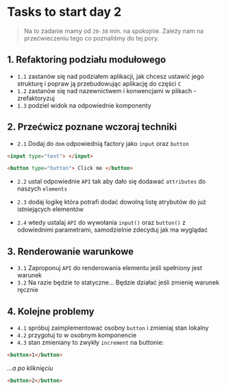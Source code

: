 # Tasks to start day 2

>  Na to zadanie mamy od `20-30` min. na spokojnie. Zależy nam na przećwieczeniu tego co poznaliśmy do tej pory.


## 1. Refaktoring podziału modułowego

- `1.1` zastanów się nad podziałem aplikacji, jak chcesz ustawić jego strukturę i popraw ją przebudowując aplikację do części `C`
- `1.2` zastanów się nad nazewnictwem i konwencjami w plikach - zrefaktoryzuj
- `1.3` podziel widok na odpowiednie komponenty


## 2. Przećwicz poznane wczoraj techniki

- `2.1` Dodaj do `dom` odpowiednią factory jako `input` oraz `button`

```html
<input type="text"> </input>
```

```html
<button type="button"> Click me </button>
```


- `2.2` ustal odpowiednie `API` tak aby dało się dodawać `attributes` do naszych `elements`

- `2.3` dodaj logikę która potrafi dodać dowolną listę atrybutów do już istniejących elementów

- `2.4` wtedy ustalaj `API` do wywołania `input()` oraz `button()` z odowiednimi parametrami, samodzielnie zdecyduj jak ma wyglądać

## 3. Renderowanie warunkowe

- `3.1` Zaproponuj `API` do renderowania elementu jeśli spełniony jest warunek
- `3.2` Na razie będzie to statyczne... Będzie działać jeśli zmienię warunek ręcznie


## 4. Kolejne problemy

- `4.1` spróbuj zaimplementować osobny `button` i zmieniaj stan lokalny 
- `4.2` przygotuj to w osobnym komponencie
- `4.3` stan zmieniany to zwykły `increment` na buttonie:

```html
<button>1</button>
```

_...a po kliknięciu_

```html
<button>2</button>
```